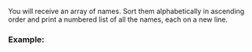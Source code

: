 You will receive an array of names. Sort them alphabetically in ascending order and print a numbered list of all the names, each on a new line.

### Example:

